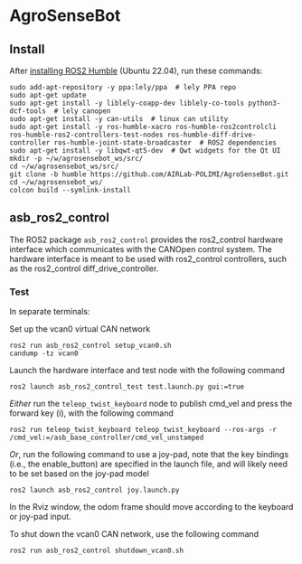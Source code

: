 # AgroSenseBot

## Install
After [installing ROS2 Humble](https://docs.ros.org/en/humble/Installation/Ubuntu-Install-Debians.html) (Ubuntu 22.04), run these commands:
```shell
sudo add-apt-repository -y ppa:lely/ppa  # lely PPA repo
sudo apt-get update
sudo apt-get install -y liblely-coapp-dev liblely-co-tools python3-dcf-tools  # lely canopen
sudo apt-get install -y can-utils  # linux can utility
sudo apt-get install -y ros-humble-xacro ros-humble-ros2controlcli ros-humble-ros2-controllers-test-nodes ros-humble-diff-drive-controller ros-humble-joint-state-broadcaster  # ROS2 dependencies
sudo apt-get install -y libqwt-qt5-dev  # Qwt widgets for the Qt UI
mkdir -p ~/w/agrosensebot_ws/src/
cd ~/w/agrosensebot_ws/src/
git clone -b humble https://github.com/AIRLab-POLIMI/AgroSenseBot.git
cd ~/w/agrosensebot_ws/
colcon build --symlink-install
```

## asb_ros2_control
The ROS2 package `asb_ros2_control` provides the ros2_control hardware interface which communicates with the CANOpen control system.
The hardware interface is meant to be used with ros2_control controllers, such as the ros2_control diff_drive_controller.


### Test

In separate terminals:

Set up the vcan0 virtual CAN network
```shell
ros2 run asb_ros2_control setup_vcan0.sh
candump -tz vcan0
```

Launch the hardware interface and test node with the following command
```shell
ros2 launch asb_ros2_control_test test.launch.py gui:=true
```

*Either* run the `teleop_twist_keyboard` node to publish cmd_vel and press the forward key (i), with the following command
```shell
ros2 run teleop_twist_keyboard teleop_twist_keyboard --ros-args -r /cmd_vel:=/asb_base_controller/cmd_vel_unstamped
```
*Or*, run the following command to use a joy-pad, note that the key bindings (i.e., the enable_button) are specified in the launch file, and will likely need to be set based on the joy-pad model
```shell
ros2 launch asb_ros2_control joy.launch.py
```

In the Rviz window, the odom frame should move according to the keyboard or joy-pad input.

To shut down the vcan0 CAN network, use the following command
```shell
ros2 run asb_ros2_control shutdown_vcan0.sh
```